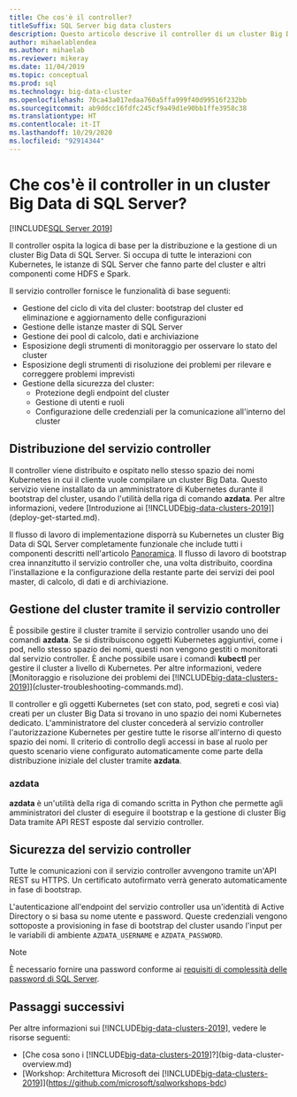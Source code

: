 ```yaml
---
title: Che cos'è il controller?
titleSuffix: SQL Server big data clusters
description: Questo articolo descrive il controller di un cluster Big Data di SQL Server.
author: mihaelablendea
ms.author: mihaelab
ms.reviewer: mikeray
ms.date: 11/04/2019
ms.topic: conceptual
ms.prod: sql
ms.technology: big-data-cluster
ms.openlocfilehash: 70ca43a017edaa760a5ffa999f40d99516f232bb
ms.sourcegitcommit: ab9ddcc16fdfc245cf9a49d1e90bb1ffe3958c38
ms.translationtype: HT
ms.contentlocale: it-IT
ms.lasthandoff: 10/29/2020
ms.locfileid: "92914344"
---
```

# <a name="what-is-the-controller-on-a-sql-server-big-data-cluster"></a>Che cos'è il controller in un cluster Big Data di SQL Server?

[!INCLUDE[SQL Server 2019](../includes/applies-to-version/sqlserver2019.md)]

Il controller ospita la logica di base per la distribuzione e la gestione di un cluster Big Data di SQL Server. Si occupa di tutte le interazioni con Kubernetes, le istanze di SQL Server che fanno parte del cluster e altri componenti come HDFS e Spark.

Il servizio controller fornisce le funzionalità di base seguenti:

- Gestione del ciclo di vita del cluster: bootstrap del cluster ed eliminazione e aggiornamento delle configurazioni
- Gestione delle istanze master di SQL Server
- Gestione dei pool di calcolo, dati e archiviazione
- Esposizione degli strumenti di monitoraggio per osservare lo stato del cluster
- Esposizione degli strumenti di risoluzione dei problemi per rilevare e correggere problemi imprevisti
- Gestione della sicurezza del cluster:
  - Protezione degli endpoint del cluster
  - Gestione di utenti e ruoli
  - Configurazione delle credenziali per la comunicazione all'interno del cluster

## <a name="deploying-the-controller-service"></a>Distribuzione del servizio controller

Il controller viene distribuito e ospitato nello stesso spazio dei nomi Kubernetes in cui il cliente vuole compilare un cluster Big Data. Questo servizio viene installato da un amministratore di Kubernetes durante il bootstrap del cluster, usando l'utilità della riga di comando **azdata**. Per altre informazioni, vedere [Introduzione ai [!INCLUDE[big-data-clusters-2019](../includes/ssbigdataclusters-ss-nover.md)]](deploy-get-started.md).

Il flusso di lavoro di implementazione disporrà su Kubernetes un cluster Big Data di SQL Server completamente funzionale che include tutti i componenti descritti nell'articolo [Panoramica](big-data-cluster-overview.md). Il flusso di lavoro di bootstrap crea innanzitutto il servizio controller che, una volta distribuito, coordina l'installazione e la configurazione della restante parte dei servizi dei pool master, di calcolo, di dati e di archiviazione.

## <a name="managing-the-cluster-through-the-controller-service"></a>Gestione del cluster tramite il servizio controller

È possibile gestire il cluster tramite il servizio controller usando uno dei comandi **azdata**. Se si distribuiscono oggetti Kubernetes aggiuntivi, come i pod, nello stesso spazio dei nomi, questi non vengono gestiti o monitorati dal servizio controller. È anche possibile usare i comandi **kubectl** per gestire il cluster a livello di Kubernetes. Per altre informazioni, vedere [Monitoraggio e risoluzione dei problemi dei [!INCLUDE[big-data-clusters-2019](../includes/ssbigdataclusters-ss-nover.md)]](cluster-troubleshooting-commands.md).

Il controller e gli oggetti Kubernetes (set con stato, pod, segreti e così via) creati per un cluster Big Data si trovano in uno spazio dei nomi Kubernetes dedicato. L'amministratore del cluster concederà al servizio controller l'autorizzazione Kubernetes per gestire tutte le risorse all'interno di questo spazio dei nomi.  Il criterio di controllo degli accessi in base al ruolo per questo scenario viene configurato automaticamente come parte della distribuzione iniziale del cluster tramite **azdata**.

### <a name="azdata"></a>azdata

**azdata** è un'utilità della riga di comando scritta in Python che permette agli amministratori del cluster di eseguire il bootstrap e la gestione di cluster Big Data tramite API REST esposte dal servizio controller.

## <a name="controller-service-security"></a>Sicurezza del servizio controller

Tutte le comunicazioni con il servizio controller avvengono tramite un'API REST su HTTPS. Un certificato autofirmato verrà generato automaticamente in fase di bootstrap. 

L'autenticazione all'endpoint del servizio controller usa un'identità di Active Directory o si basa su nome utente e password. Queste credenziali vengono sottoposte a provisioning in fase di bootstrap del cluster usando l'input per le variabili di ambiente `AZDATA_USERNAME` e `AZDATA_PASSWORD`.

> [!NOTE]
> È necessario fornire una password conforme ai [requisiti di complessità delle password di SQL Server](../relational-databases/security/password-policy.md).

## <a name="next-steps"></a>Passaggi successivi

Per altre informazioni sui [!INCLUDE[big-data-clusters-2019](../includes/ssbigdataclusters-ss-nover.md)], vedere le risorse seguenti:

- [Che cosa sono i [!INCLUDE[big-data-clusters-2019](../includes/ssbigdataclusters-ver15.md)]?](big-data-cluster-overview.md)
- [Workshop: Architettura Microsoft dei [!INCLUDE[big-data-clusters-2019](../includes/ssbigdataclusters-ss-nover.md)]](https://github.com/microsoft/sqlworkshops-bdc)